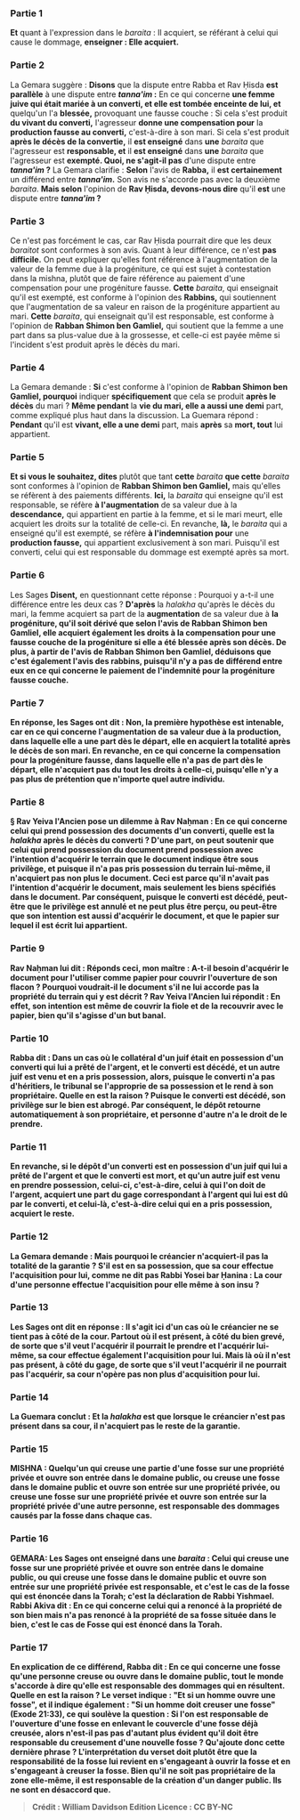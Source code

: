 
### Partie 1
<b>Et</b> quant à l'expression dans le <i>baraita</i> : Il acquiert, se référant à celui qui cause le dommage, <b>enseigner : Elle acquiert.</b>

### Partie 2
La Gemara suggère : <b>Disons</b> que la dispute entre Rabba et Rav Ḥisda <b>est parallèle</b> à une dispute entre <b><i>tanna'im</i> :</b> En ce qui concerne <b>une femme juive qui était mariée à un converti, et elle est tombée enceinte de lui, et</b> quelqu'un l'a <b>blessée,</b> provoquant une fausse couche : Si cela s'est produit <b>du vivant du converti,</b> l'agresseur <b>donne une compensation pour</b> la <b>production fausse au converti,</b> c'est-à-dire à son mari. Si cela s'est produit <b>après le décès de la convertie,</b> il <b>est enseigné</b> dans <b>une</b> <i>baraita</i> que l'agresseur est <b>responsable, et</b> il <b>est enseigné</b> dans <b>une</b> <i>baraita</i> que l'agresseur est <b>exempté. Quoi, ne s'agit-il pas</b> d'une dispute entre <b><i>tanna'im</i> ?</b> La Gemara clarifie : <b>Selon</b> l'avis de <b>Rabba,</b> il <b>est certainement</b> un différend entre <b><i>tanna'im</i>.</b> Son avis ne s'accorde pas avec la deuxième <i>baraita</i>. <b>Mais selon</b> l'opinion de <b>Rav Ḥisda, devons-nous dire</b> qu'il <b>est</b> une dispute entre <b><i>tanna'im</i> ?</b>

### Partie 3
Ce n'est pas forcément le cas, car Rav Ḥisda pourrait dire que les deux <i>baraitot</i> sont conformes à son avis. Quant à leur différence, ce n'est <b>pas difficile.</b> On peut expliquer qu'elles font référence à l'augmentation de la valeur de la femme due à la progéniture, ce qui est sujet à contestation dans la mishna, plutôt que de faire référence au paiement d'une compensation pour une progéniture fausse. <b>Cette</b> <i>baraita</i>, qui enseignait qu'il est exempté, est conforme à l'opinion des <b>Rabbins,</b> qui soutiennent que l'augmentation de sa valeur en raison de la progéniture appartient au mari. <b>Cette</b> <i>baraita</i>, qui enseignait qu'il est responsable, est conforme à l'opinion de <b>Rabban Shimon ben Gamliel,</b> qui soutient que la femme a une part dans sa plus-value due à la grossesse, et celle-ci est payée même si l'incident s'est produit après le décès du mari.

### Partie 4
La Gemara demande : <b>Si</b> c'est conforme à l'opinion de <b>Rabban Shimon ben Gamliel, pourquoi</b> indiquer <b>spécifiquement</b> que cela se produit <b>après le décès</b> du mari ? <b>Même pendant</b> la <b>vie du mari, elle a aussi une demi</b> part, comme expliqué plus haut dans la discussion. La Guemara répond : <b>Pendant</b> qu'il est <b>vivant, elle a une demi</b> part, mais <b>après</b> sa <b>mort, tout</b> lui appartient.

### Partie 5
<b>Et si vous le souhaitez, dites</b> plutôt que tant <b>cette</b> <i>baraita</i> <b>que cette</b> <i>baraita</i> sont conformes à l'opinion de <b>Rabban Shimon ben Gamliel,</b> mais qu'elles se réfèrent à des paiements différents. <b>Ici,</b> la <i>baraita</i> qui enseigne qu'il est responsable, se réfère <b>à l'augmentation</b> de sa valeur due à la <b>descendance,</b> qui appartient en partie à la femme, et si le mari meurt, elle acquiert les droits sur la totalité de celle-ci. En revanche, <b>là,</b> le <i>baraita</i> qui a enseigné qu'il est exempté, se réfère <b>à l'indemnisation pour</b> une <b>production fausse,</b> qui appartient exclusivement à son mari. Puisqu'il est converti, celui qui est responsable du dommage est exempté après sa mort.

### Partie 6
Les Sages <b>Disent,</b> en questionnant cette réponse : Pourquoi y a-t-il une différence entre les deux cas ? <b>D'après</b> la <i>halakha</i> qu'après le décès du mari, la femme acquiert sa part de la <b>augmentation</b> de sa valeur due à <b>la progéniture, qu'il soit <b>dérivé</b> que selon l'avis de Rabban Shimon ben Gamliel, elle acquiert également les droits à la <b>compensation pour</b> une fausse couche <b>de la progéniture</b> si elle a été blessée après son décès. De plus, <b>à partir</b> de l'avis de <b>Rabban Shimon ben Gamliel, déduisons</b> que c'est également l'avis <b>des rabbins,</b> puisqu'il n'y a pas de différend entre eux en ce qui concerne le paiement de l'indemnité pour la progéniture fausse couche.

### Partie 7
En réponse, les Sages <b>ont dit : Non,</b> la première hypothèse est intenable, car en ce qui concerne l'<b>augmentation</b> de sa valeur due à la <b>production, dans laquelle elle a une part</b> dès le départ, <b>elle en acquiert la totalité</b> après le décès de son mari. En revanche, en ce qui concerne la <b>compensation pour</b> <b>la progéniture fausse, dans laquelle elle n'a pas de part</b> dès le départ, <b>elle n'acquiert</b> pas du tout les droits <b>à celle-ci,</b> puisqu'elle n'y a pas plus de prétention que n'importe quel autre individu.

### Partie 8
§ <b>Rav Yeiva l'Ancien pose un dilemme à Rav Naḥman :</b> En ce qui concerne <b>celui qui prend possession des documents d'un converti, quelle est</b> la <i>halakha</i> après le décès du converti ? D'une part, on peut soutenir que celui <b>qui prend possession du document prend possession avec l'intention</b> d'acquérir <b>le terrain</b> que le document indique être sous privilège, <b>et</b> puisque <b>il n'a pas pris possession du terrain</b> lui-même, <b>il n'acquiert pas non plus le document.</b> Ceci est <b>parce qu'il n'avait pas l'intention</b> d'acquérir <b>le document,</b> mais seulement les biens spécifiés dans le document. Par conséquent, puisque le converti est décédé, peut-être que le privilège est annulé et ne peut plus être perçu, <b>ou peut-être que son intention est aussi</b> d'acquérir <b>le document,</b> et que le papier sur lequel il est écrit lui appartient.

### Partie 9
Rav Naḥman <b>lui dit : Réponds</b> ceci, <b>mon maître : A-t-il besoin</b> d'acquérir le document pour l'utiliser comme papier <b>pour couvrir l'ouverture de son flacon ?</b> Pourquoi voudrait-il le document s'il ne lui accorde pas la propriété du terrain qui y est décrit ? Rav Yeiva l'Ancien lui <b>répondit :</b> En effet, son intention est même de <b>couvrir</b> la fiole <b>et de la recouvrir</b> avec le papier, bien qu'il s'agisse d'un but banal.

### Partie 10
<b>Rabba dit :</b> Dans un cas où le <b>collatéral d'un juif</b> était <b>en possession d'un converti</b> qui lui a prêté de l'argent, <b>et le converti est décédé, et un autre juif est venu et en a pris possession,</b> alors, puisque le converti n'a pas d'héritiers, le tribunal <b>se l'approprie de sa possession</b> et le rend à son propriétaire. <b>Quelle en est la raison ? Puisque le converti est décédé, son privilège</b> sur le bien <b>est abrogé.</b> Par conséquent, le dépôt retourne automatiquement à son propriétaire, et personne d'autre n'a le droit de le prendre.

### Partie 11
En revanche, si le <b>dépôt d'un converti</b> est <b>en possession d'un juif</b> qui lui a prêté de l'argent <b>et que le converti est mort, et qu'un autre juif est venu en prendre possession, celui-ci</b>, c'est-à-dire, celui à qui l'on doit de l'argent, <b>acquiert</b> une part du gage <b>correspondant à l'argent</b> qui lui est dû <b>par le converti, <b>et celui-là</b>, c'est-à-dire celui qui en a pris possession, <b>acquiert le reste.</b>

### Partie 12
La Gemara demande : <b>Mais pourquoi</b> le créancier n'acquiert-il pas la totalité de la garantie ? S'il est en sa possession, <b>que sa cour effectue l'acquisition pour lui, comme ne dit pas Rabbi Yosei bar Ḥanina : La cour d'une personne effectue l'acquisition pour elle</b> même <b>à son insu ?</b>

### Partie 13
Les Sages <b>ont dit</b> en réponse : <b>Il s'agit ici</b> d'un cas <b>où</b> le créancier <b>ne se tient pas</b> à côté de la cour. <b>Partout où il est</b> présent, à côté du bien grevé, <b>de sorte</b> que <b>s'il veut l'acquérir</b> <b>il pourrait</b> le prendre et l'<b>acquérir</b> lui-même, <b>sa cour effectue également l'acquisition pour lui. </b> Mais <b>là où il n'est pas</b> présent, à côté du gage, <b>de sorte que s'il veut l'acquérir</b> <b>il ne pourrait pas l'acquérir</b>, <b>sa cour n'opère pas non plus d'acquisition</b> pour lui.

### Partie 14
La Guemara conclut : <b>Et la <i>halakha</i></b> est <b>que</b> lorsque le créancier <b>n'est pas</b> présent <b>dans sa cour, il n'acquiert pas</b> le reste de la garantie.

### Partie 15
<strong>MISHNA : </strong> <b>Quelqu'un qui creuse</b> une partie d'une <b>fosse sur une propriété privée et ouvre son</b> entrée <b>dans le domaine public, ou</b> creuse une fosse <b>dans le domaine public et ouvre son</b> entrée <b>sur une propriété privée,</b> ou creuse une fosse <b>sur une propriété privée et ouvre son</b> entrée <b>sur la <b>propriété privée d'une autre</b> personne,</b> est <b>responsable</b> des dommages causés par la fosse dans chaque cas.

### Partie 16
<strong>GEMARA:</strong> <b>Les Sages ont enseigné</b> dans une <i>baraita</i> : <b>Celui qui creuse une fosse sur une propriété privée et ouvre son</b> entrée <b>dans le domaine public, ou</b> qui creuse une fosse <b>dans le domaine public et ouvre son</b> entrée <b>sur une propriété privée</b> est <b>responsable, et c'est</b> le cas de <b>la fosse qui est énoncée dans la Torah;</b> c'est <b>la déclaration de Rabbi Yishmael. Rabbi Akiva dit :</b> En ce qui concerne celui qui a <b>renoncé à la propriété de son bien mais n'a pas renoncé à la propriété de sa fosse</b> située dans le bien, <b>c'est</b> le cas de <b>Fosse qui est énoncé dans la Torah.</b>

### Partie 17
En explication de ce différend, <b>Rabba dit : En ce qui concerne une fosse</b> qu'une personne creuse ou ouvre <b>dans le domaine public, tout le monde s'accorde à dire qu'elle est responsable</b> des dommages qui en résultent. <b>Quelle en est la raison ? Le verset indique :</b> "Et <b>si</b> un homme <b>ouvre</b> une fosse", <b>et</b> il indique également : <b>"Si</b> un homme <b>doit creuser</b> une fosse" (Exode 21:33), ce qui soulève la question : <b>Si l'on est <b>responsable de l'ouverture</b> d'une fosse en enlevant le couvercle d'une fosse déjà creusée, alors n'est-il pas <b>pas d'autant plus</b> évident qu'il doit être responsable <b>du creusement</b> d'une nouvelle fosse ? Qu'ajoute donc cette dernière phrase ? <b>L'interprétation du verset doit plutôt être que la responsabilité de la fosse <b>lui revient en s'engageant à ouvrir</b> la fosse <b>et en s'engageant à creuser</b> la fosse. Bien qu'il ne soit pas propriétaire de la zone elle-même, il est responsable de la création d'un danger public. <b>Ils ne sont en désaccord que</b>.

>Crédit : William Davidson Edition
>Licence : CC BY-NC